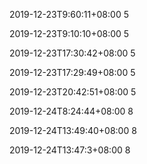 2019-12-23T9:60:11+08:00 
5 
 
2019-12-23T9:10:10+08:00 
5 
 
2019-12-23T17:30:42+08:00 
5 
 
2019-12-23T17:29:49+08:00 
5 
 
2019-12-23T20:42:51+08:00 
5 
 
2019-12-24T8:24:44+08:00 
8 
 
2019-12-24T13:49:40+08:00 
8 
 
2019-12-24T13:47:3+08:00 
8 
 
